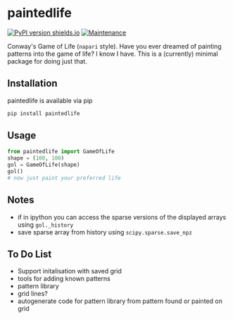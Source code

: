 # paintedlife
[![PyPI version shields.io](https://img.shields.io/pypi/v/paintedlife.svg)](https://pypi.org/project/paintedlife/0.0.2/) [![Maintenance](https://img.shields.io/badge/Maintained%3F-yes-green.svg)](https://GitHub.com/Naereen/StrapDown.js/graphs/commit-activity)

Conway's Game of Life (`napari` style). Have you ever dreamed of painting patterns into the game of life? I know I have. This is a (currently) minimal package for doing just that. 

## Installation
paintedlife is available via pip 
```bash
pip install paintedlife
```

## Usage
```Python
from paintedlife import GameOfLife
shape = (100, 100)
gol = GameOfLife(shape)
gol()
# now just paint your preferred life
```

## Notes
- if in ipython you can access the sparse versions of the displayed arrays using `gol._history`
- save sparse array from history using `scipy.sparse.save_npz`

## To Do List
- Support initalisation with saved grid
- tools for adding known patterns
- pattern library
- grid lines?
- autogenerate code for pattern library from pattern found or painted on grid

